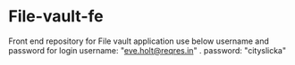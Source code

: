# File-vault-fe
Front end repository for File vault application 
use below username and password for login
    username: "eve.holt@reqres.in"
	.	password: "cityslicka"

